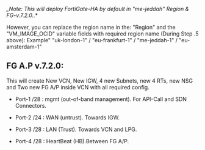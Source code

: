 
*_Note: This will deploy FortiGate-HA by default in "me-jeddah" Region & FG-v.7.2.0..**

However, you can replace the region name in the: "Region" and the "VM_IMAGE_OCID" variable fields with required region name (During Step .5 above):
Example"  "uk-london-1" / "eu-frankfurt-1" / "me-jeddah-1" / "eu-amsterdam-1"

## FG A.P v.7.2.0:

This will create New VCN, New IGW, 4 new Subnets, new 4 RTs, new NSG and Two new FG A/P inside VCN with all required config.

* Port-1 /28 : mgmt (out-of-band management). For API-Call and SDN Connectors.  

* Port-2 /24 : WAN (untrust). Towards IGW.

* Port-3 /28 : LAN (Trust). Towards VCN and LPG.

* Port-4 /28 : HeartBeat (HB).Between FG A/P.


